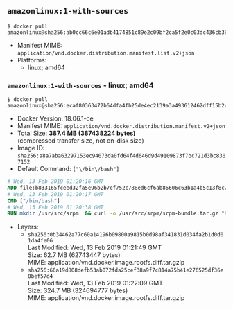 ## `amazonlinux:1-with-sources`

```console
$ docker pull amazonlinux@sha256:ab0cc66c6e01adb4174851c89e2c09bf2ca5f2e0c03dc436cb386fa230d7c8e2
```

-	Manifest MIME: `application/vnd.docker.distribution.manifest.list.v2+json`
-	Platforms:
	-	linux; amd64

### `amazonlinux:1-with-sources` - linux; amd64

```console
$ docker pull amazonlinux@sha256:ecaf80363472b64dfa4fb25de4ec2139a3a493612462dff15b2ca20ca6e892f2
```

-	Docker Version: 18.06.1-ce
-	Manifest MIME: `application/vnd.docker.distribution.manifest.v2+json`
-	Total Size: **387.4 MB (387438224 bytes)**  
	(compressed transfer size, not on-disk size)
-	Image ID: `sha256:a8a7aba63297153ec94073da0fd64f4d646d9d49109873f7bc721d3bc8307152`
-	Default Command: `["\/bin\/bash"]`

```dockerfile
# Wed, 13 Feb 2019 01:20:16 GMT
ADD file:b833165fceed32fa5e96b2b7cf752c788ed6cf6ab86606c63b1a4b5c13f8c22f in / 
# Wed, 13 Feb 2019 01:20:17 GMT
CMD ["/bin/bash"]
# Wed, 13 Feb 2019 01:20:38 GMT
RUN mkdir /usr/src/srpm  && curl -o /usr/src/srpm/srpm-bundle.tar.gz "https://amazon-linux-docker-sources.s3-accelerate.amazonaws.com/srpm-bundle-edec66042b312e0c355a9edb78ac48b3b0bfa85fb97bc8b115d35cb7e2fe2da2.tar.gz"  && echo "b2e5b6314f271462503fe3c5dd6022bfcd1ef926447a36748612ea6e6eb784b1  /usr/src/srpm/srpm-bundle.tar.gz" | sha256sum -c -
```

-	Layers:
	-	`sha256:0b34462a77c60a14196b09800a9815b0d98af341831d034fa2b1d0d01da4fe06`  
		Last Modified: Wed, 13 Feb 2019 01:21:49 GMT  
		Size: 62.7 MB (62743447 bytes)  
		MIME: application/vnd.docker.image.rootfs.diff.tar.gzip
	-	`sha256:66a19d808defb53ab072fda25cef38a9f7c814a75b41e276525df36e0bef57d4`  
		Last Modified: Wed, 13 Feb 2019 01:22:09 GMT  
		Size: 324.7 MB (324694777 bytes)  
		MIME: application/vnd.docker.image.rootfs.diff.tar.gzip
